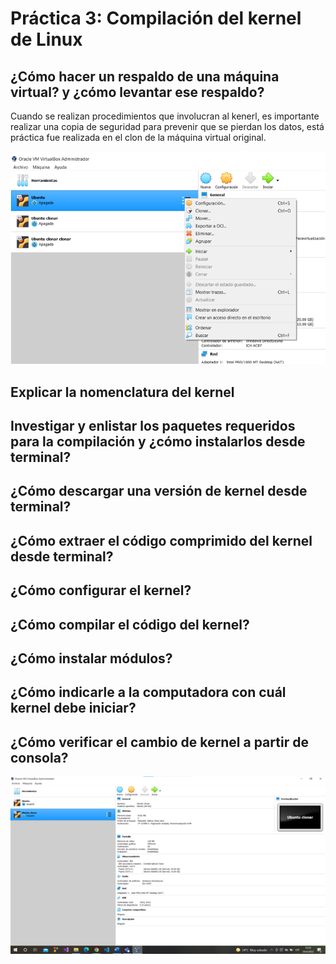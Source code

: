 # Práctica 3: Compilación del kernel de Linux

##  ¿Cómo hacer un respaldo de una máquina virtual? y ¿cómo levantar ese respaldo?
Cuando se realizan procedimientos que involucran al kenerl, es importante realizar una copia de seguridad para prevenir que se pierdan los datos, está práctica fue realizada en el clon de la máquina virtual original. 

![Imagen1](Imagen1.png)

##  Explicar la nomenclatura del kernel

##  Investigar y enlistar los paquetes requeridos para la compilación y ¿cómo instalarlos desde terminal?

##  ¿Cómo descargar una versión de kernel desde terminal?

##  ¿Cómo extraer el código comprimido del kernel desde terminal?

##  ¿Cómo configurar el kernel?

##  ¿Cómo compilar el código del kernel?

##  ¿Cómo instalar módulos?

##  ¿Cómo indicarle a la computadora con cuál kernel debe iniciar?

##  ¿Cómo verificar el cambio de kernel a partir de consola?


![Imagen1](image.png)

